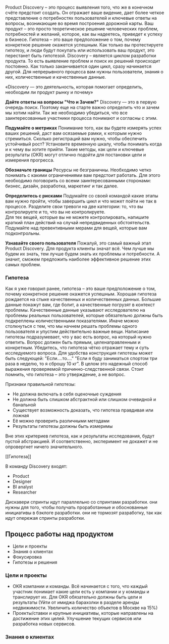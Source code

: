 Product Discovery – это процесс выявления того, что же в конечном счёте предстоит создать. Он отражает ваше видение, дает более четкое представление о потребностях пользователей и ключевые ответы на вопросы, возникающие во время построения дорожной карты. Ваш продукт – это просто теоретическое решение человеческих проблем, потребностей и желаний, которое, как вы надеетесь, приведет к успеху в бизнесе. Гипотеза – это ваше предположение о том, почему конкретное решение окажется успешным. Как только вы протестируете гипотезу, и люди будут покупать или использовать ваш продукт, это перестанет быть гипотезой.
Discovery – является циклом разработки продукта. То есть выявление проблем и поиск их решений происходит постоянно. Как только заканчивается один цикл, сразу начинается другой. Для непрерывного процесса вам нужны пользователи, знания о них, количественные и качественные данные.

«Discovery — это деятельность, которая помогает определить, необходим ли продукт рынку и почему»

**Дайте ответы на вопросы "Что и Зачем?"**
Discovery –– это в первую очередь поиск. Поэтому еще на старте важно определить что и зачем мы хотим найти. Так же необходимо убедиться, что все заинтересованные участники процесса понимают и согласны с этим. 

**Подумайте о метриках**
Понимание того, как вы будете измерять успех ваших решений, даст вам осязаемые рамки, к которым нужно стремиться. Сколько регистраций вам нужно, чтобы обеспечить устойчивый рост? Установите временную шкалу, чтобы понимать когда и к чему вы хотите прийти.
Такие методы, как цели и ключевые результаты (OKR) могут отлично подойти для постановки цели и измерения прогресса. 

**Обозначьте границы**
Ресурсы не безграничны. Необходимо четко понимать с какими ограничениями вам предстоит работать. Для этого необходимо поговорить со всеми заинтересованными сторонами: бизнес, дизайн, разработка, маркетинг и так далее.

**Определитесь с рисками**
Подумайте со своей командой какие этапы вам нужно пройти, чтобы завершить цикл и что может пойти не так в процессе. Разделите свои тревоги на две категории: то, что вы контролируете и то, что вы не контролируете.  
Для тех вещей, которые вы не можете контролировать, напишите краткий план действий на случай непредвиденных обстоятельств. Подумайте над превентивными мерами для вещей, которые вам подконтрольны.

**Узнавайте своего пользователя** 
Пожалуй, это самый важный этап Product Discovery. Для продукта клиенты значат всё. Чем лучше мы будем их знать, тем лучше будем знать их проблемы и потребности. А значит, сможем предложить наиболее эффективное решение этих самых проблем. 

### Гипотеза
Как я уже говорил ранее, гипотеза – это ваше предположение о том, почему конкретное решение окажется успешным. 
Хорошая гипотеза рождается на стыке качественных и количественных данных. Большие данные покажут вам, где болит, а качественные погрузят в контекст проблемы. Качественные данные указывают исследователю на проблемы реальных пользователей, которые обязательно должны быть подкреплены количественными показателями. Иначе можно столкнуться с тем, что мы начнем решать проблемы одного пользователя и упустим действительно важные вещи.
Написание гипотезы подразумевает, что у вас есть вопрос, на который нужно ответить. Вопрос должен быть прямым, целенаправленным и конкретным. Убедитесь, что гипотеза чётко отражает тему и суть исследуемого вопроса. Для удобства конструкция гипотезы может быть следующей: "Если....то...." "Если я буду заниматься спортом три раза в неделю, то я сброшу 10 кг". В целом это надежный способ выражения проверяемой причинно-следственной связи. Стоит помнить, что гипотеза – это утверждение, а не вопрос.

Признаки правильной гипотезы:
- Не должна включать в себя оценочные суждения
- Не должна быть слишком абстрактной или слишком очевидной и банальной
- Существует возможность доказать, что гипотеза правдивая или ложная
- Её можно проверить различными методами
- Результаты гипотезы должны быть измеримы

Вне этих критериев гипотеза, как и результаты исследования, будут пустой абстракцией. И соответственно, эксперимент не докажет и не опровергнет ничего значительного.


[[Гипотеза]] 

В команду Discovery входят:
- Product
- Designer
- Bl analyst
- Researcher

Дискавери спринты идут параллельно со спринтами разработки. они нужны для того, чтобы получать проработанные и обоснованные инициативы в бэклоге разработки. они не тормозят разработку, так как идут опережая спринты разработки.

##  Процесс работы над продуктом
- Цели и проекты
- Знания о клиентах
- Фокусировка
- Гипотезы и решения

### Цели и проекты
- OKR  компании и команды. Всё начинается с того, что каждый участник понимает какие цели есть у компании и у команды и транслирует их. Для OKR обязательно должны быть цели и результаты (Уйти от имиджа барахолки в разделе аренды недвижимости. Увеличить количество объектов в Москве на 15%)
- Проекты/ставки и крупные инициативы, которые направлены на достижение этих целей. Улучшение текущих сервисов или разработка новых сервисов. 

### Знания о клиентах